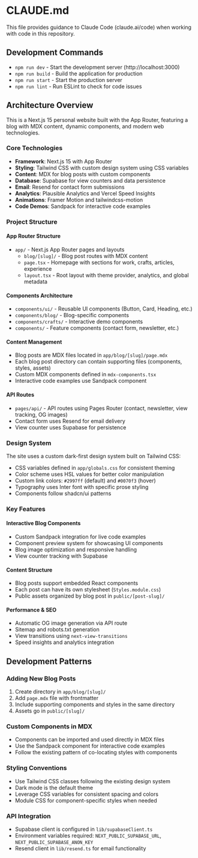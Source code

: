 # CLAUDE.md

This file provides guidance to Claude Code (claude.ai/code) when working with code in this repository.

## Development Commands

- `npm run dev` - Start the development server (http://localhost:3000)
- `npm run build` - Build the application for production
- `npm run start` - Start the production server
- `npm run lint` - Run ESLint to check for code issues

## Architecture Overview

This is a Next.js 15 personal website built with the App Router, featuring a blog with MDX content, dynamic components, and modern web technologies.

### Core Technologies
- **Framework**: Next.js 15 with App Router
- **Styling**: Tailwind CSS with custom design system using CSS variables
- **Content**: MDX for blog posts with custom components
- **Database**: Supabase for view counters and data persistence
- **Email**: Resend for contact form submissions
- **Analytics**: Plausible Analytics and Vercel Speed Insights
- **Animations**: Framer Motion and tailwindcss-motion
- **Code Demos**: Sandpack for interactive code examples

### Project Structure

#### App Router Structure
- `app/` - Next.js App Router pages and layouts
  - `blog/[slug]/` - Blog post routes with MDX content
  - `page.tsx` - Homepage with sections for work, crafts, articles, experience
  - `layout.tsx` - Root layout with theme provider, analytics, and global metadata

#### Components Architecture
- `components/ui/` - Reusable UI components (Button, Card, Heading, etc.)
- `components/blog/` - Blog-specific components
- `components/crafts/` - Interactive demo components
- `components/` - Feature components (contact form, newsletter, etc.)

#### Content Management
- Blog posts are MDX files located in `app/blog/[slug]/page.mdx`
- Each blog post directory can contain supporting files (components, styles, assets)
- Custom MDX components defined in `mdx-components.tsx`
- Interactive code examples use Sandpack component

#### API Routes
- `pages/api/` - API routes using Pages Router (contact, newsletter, view tracking, OG images)
- Contact form uses Resend for email delivery
- View counter uses Supabase for persistence

### Design System

The site uses a custom dark-first design system built on Tailwind CSS:
- CSS variables defined in `app/globals.css` for consistent theming
- Color scheme uses HSL values for better color manipulation
- Custom link colors: `#2997ff` (default) and `#0070f3` (hover)
- Typography uses Inter font with specific prose styling
- Components follow shadcn/ui patterns

### Key Features

#### Interactive Blog Components
- Custom Sandpack integration for live code examples
- Component preview system for showcasing UI components
- Blog image optimization and responsive handling
- View counter tracking with Supabase

#### Content Structure
- Blog posts support embedded React components
- Each post can have its own stylesheet (`Styles.module.css`)
- Public assets organized by blog post in `public/[post-slug]/`

#### Performance & SEO
- Automatic OG image generation via API route
- Sitemap and robots.txt generation
- View transitions using `next-view-transitions`
- Speed insights and analytics integration

## Development Patterns

### Adding New Blog Posts
1. Create directory in `app/blog/[slug]/`
2. Add `page.mdx` file with frontmatter
3. Include supporting components and styles in the same directory
4. Assets go in `public/[slug]/`

### Custom Components in MDX
- Components can be imported and used directly in MDX files
- Use the Sandpack component for interactive code examples
- Follow the existing pattern of co-locating styles with components

### Styling Conventions
- Use Tailwind CSS classes following the existing design system
- Dark mode is the default theme
- Leverage CSS variables for consistent spacing and colors
- Module CSS for component-specific styles when needed

### API Integration
- Supabase client is configured in `lib/supabaseClient.ts`
- Environment variables required: `NEXT_PUBLIC_SUPABASE_URL`, `NEXT_PUBLIC_SUPABASE_ANON_KEY`
- Resend client in `lib/resend.ts` for email functionality
